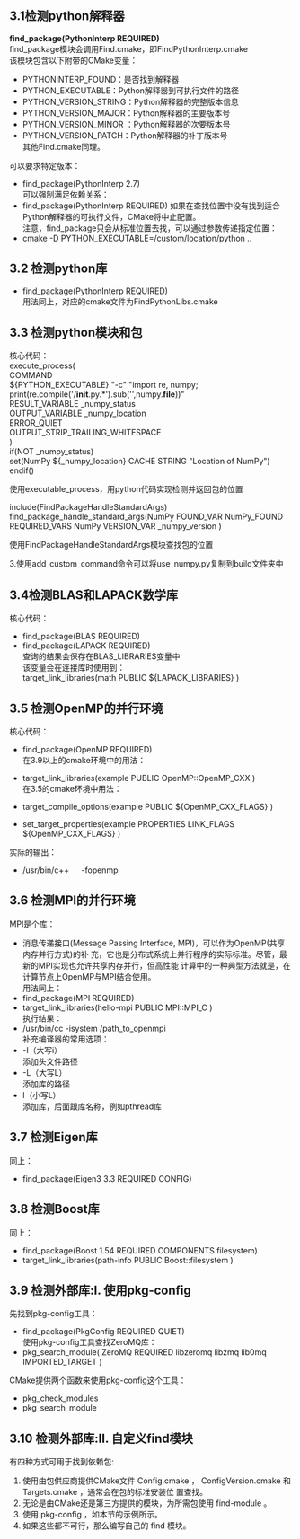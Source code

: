 ## 3.1检测python解释器  
**find_package(PythonInterp REQUIRED)**  
find_package模块会调用Find<name>.cmake，即FindPythonInterp.cmake  
该模块包含以下附带的CMake变量：  
- PYTHONINTERP_FOUND：是否找到解释器
- PYTHON_EXECUTABLE：Python解释器到可执行文件的路径
- PYTHON_VERSION_STRING：Python解释器的完整版本信息
- PYTHON_VERSION_MAJOR：Python解释器的主要版本号
- PYTHON_VERSION_MINOR ：Python解释器的次要版本号
- PYTHON_VERSION_PATCH：Python解释器的补丁版本号  
其他Find<name>.cmake同理。  

可以要求特定版本：  
- find_package(PythonInterp 2.7)  
可以强制满足依赖关系：  
- find_package(PythonInterp REQUIRED)
如果在查找位置中没有找到适合Python解释器的可执行文件，CMake将中止配置。  
注意，find_package只会从标准位置去找，可以通过参数传递指定位置：  
- cmake -D PYTHON_EXECUTABLE=/custom/location/python ..
## 3.2 检测python库  
- find_package(PythonInterp REQUIRED)  
用法同上，对应的cmake文件为FindPythonLibs.cmake  
## 3.3 检测python模块和包  
核心代码：  
execute_process(  
  COMMAND  
    \${PYTHON_EXECUTABLE} "-c" "import re, numpy; print(re.compile('/__init__.py.*').sub('',numpy.__file__))"  
  RESULT_VARIABLE _numpy_status  
  OUTPUT_VARIABLE _numpy_location  
  ERROR_QUIET  
  OUTPUT_STRIP_TRAILING_WHITESPACE  
  )  
if(NOT _numpy_status)  
  set(NumPy ${_numpy_location} CACHE STRING "Location of NumPy")  
endif()  

使用executable_process，用python代码实现检测并返回包的位置  

include(FindPackageHandleStandardArgs)
find_package_handle_standard_args(NumPy
  FOUND_VAR NumPy_FOUND
  REQUIRED_VARS NumPy
  VERSION_VAR _numpy_version
  )  

使用FindPackageHandleStandardArgs模块查找包的位置  

3.使用add_custom_command命令可以将use_numpy.py复制到build文件夹中  

## 3.4检测BLAS和LAPACK数学库
核心代码：  
- find_package(BLAS REQUIRED)
- find_package(LAPACK REQUIRED)  
查询的结果会保存在BLAS_LIBRARIES变量中  
该变量会在连接库时使用到：  
target_link_libraries(math
  PUBLIC
    ${LAPACK_LIBRARIES}
  )  

## 3.5 检测OpenMP的并行环境  
核心代码：  
- find_package(OpenMP REQUIRED)  
在3.9以上的cmake环境中的用法：  
- target_link_libraries(example
  PUBLIC
    OpenMP::OpenMP_CXX
  )  
在3.5的cmake环境中用法：  
- target_compile_options(example
  PUBLIC
    \${OpenMP_CXX_FLAGS}
  )  

- set_target_properties(example
  PROPERTIES
    LINK_FLAGS ${OpenMP_CXX_FLAGS}
  )

实际的输出：  
- /usr/bin/c++ &emsp; -fopenmp  

## 3.6 检测MPI的并行环境  
MPI是个库：  
- 消息传递接口(Message Passing Interface, MPI)，可以作为OpenMP(共享内存并行方式)的补
充，它也是分布式系统上并行程序的实际标准。尽管，最新的MPI实现也允许共享内存并行，但高性能
计算中的一种典型方法就是，在计算节点上OpenMP与MPI结合使用。  
用法同上：  
- find_package(MPI REQUIRED)  
- target_link_libraries(hello-mpi
  PUBLIC
    MPI::MPI_C
  )  
执行结果：  
- /usr/bin/cc  -isystem /path_to_openmpi  
补充编译器的常用选项：  
- -I（大写i）  
添加头文件路径  
- -L（大写L）  
添加库的路径  
- l（小写L）  
添加库，后面跟库名称，例如pthread库  
## 3.7 检测Eigen库  
同上：  
- find_package(Eigen3 3.3 REQUIRED CONFIG)  
## 3.8 检测Boost库
同上：  
- find_package(Boost 1.54 REQUIRED COMPONENTS filesystem)  
- target_link_libraries(path-info
  PUBLIC
    Boost::filesystem
  )  
## 3.9 检测外部库:Ⅰ. 使用pkg-config
先找到pkg-config工具：  
- find_package(PkgConfig REQUIRED QUIET)  
使用pkg-config工具查找ZeroMQ库：  
- pkg_search_module(
  ZeroMQ
  REQUIRED
    libzeromq libzmq lib0mq
  IMPORTED_TARGET
  )  

CMake提供两个函数来使用pkg-config这个工具：  
- pkg_check_modules
- pkg_search_module

## 3.10 检测外部库:Ⅱ. 自定义find模块
有四种方式可用于找到依赖包:  
1. 使用由包供应商提供CMake文件 <package>Config.cmake
， <package>ConfigVersion.cmake 和 <package>Targets.cmake ，通常会在包的标准安装位
置查找。  
2. 无论是由CMake还是第三方提供的模块，为所需包使用 find-module 。  
3. 使用 pkg-config ，如本节的示例所示。  
4. 如果这些都不可行，那么编写自己的 find 模块。  